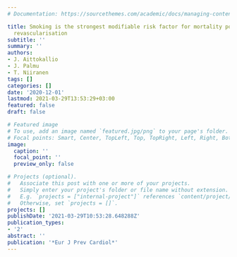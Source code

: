 ```yaml
---
# Documentation: https://sourcethemes.com/academic/docs/managing-content/

title: Smoking is the strongest modifiable risk factor for mortality post coronary
  revascularisation
subtitle: ''
summary: ''
authors:
- J. Aittokallio
- J. Palmu
- T. Niiranen
tags: []
categories: []
date: '2020-12-01'
lastmod: 2021-03-29T13:53:29+03:00
featured: false
draft: false

# Featured image
# To use, add an image named `featured.jpg/png` to your page's folder.
# Focal points: Smart, Center, TopLeft, Top, TopRight, Left, Right, BottomLeft, Bottom, BottomRight.
image:
  caption: ''
  focal_point: ''
  preview_only: false

# Projects (optional).
#   Associate this post with one or more of your projects.
#   Simply enter your project's folder or file name without extension.
#   E.g. `projects = ["internal-project"]` references `content/project/deep-learning/index.md`.
#   Otherwise, set `projects = []`.
projects: []
publishDate: '2021-03-29T10:53:28.648288Z'
publication_types:
- '2'
abstract: ''
publication: '*Eur J Prev Cardiol*'
---
```

